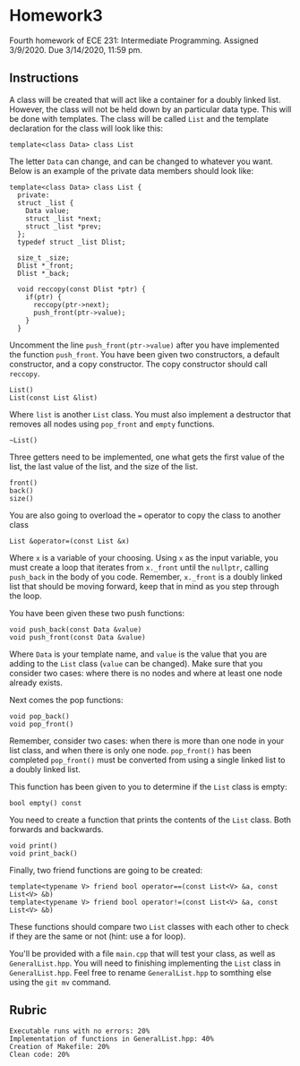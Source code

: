 # Homework3
Fourth homework of ECE 231: Intermediate Programming. Assigned 3/9/2020. Due 3/14/2020, 11:59 pm.

## Instructions
A class will be created that will act like a container for a doubly linked list. However, the class will not be held down by an particular data type. This will be done with templates. The class will be called `List` and the template declaration for the class will look like this:

    template<class Data> class List
    
The letter `Data` can change, and can be changed to whatever you want. Below is an example of the private data members should look like:
    
    template<class Data> class List {
      private:
      struct _list {
        Data value;
        struct _list *next;
        struct _list *prev;
      };
      typedef struct _list Dlist;
      
      size_t _size;
      Dlist *_front;
      Dlist *_back;
      
      void reccopy(const Dlist *ptr) {
        if(ptr) {
          reccopy(ptr->next);
          push_front(ptr->value);
        }
      }
      
Uncomment the line `push_front(ptr->value)` after you have implemented the function `push_front`. You have been given two constructors, a default constructor, and a copy constructor. The copy constructor should call `reccopy`.

    List()
    List(const List &list)
    
Where `list` is another `List` class. You must also implement a destructor that removes all nodes using `pop_front` and `empty` functions.

    ~List()
    
Three getters need to be implemented, one what gets the first value of the list, the last value of the list, and the size of the list.

    front()
    back()
    size()
    
You are also going to overload the `=` operator to copy the class to another class

    List &operator=(const List &x)
Where `x` is a variable of your choosing. Using `x` as the input variable, you must create a loop that iterates from `x._front` until the `nullptr`, calling `push_back` in the body of you code. Remember, `x._front` is a doubly linked list that should be moving forward, keep that in mind as you step through the loop.

You have been given these two push functions:

    void push_back(const Data &value)
    void push_front(const Data &value)
    
Where `Data` is your template name, and `value` is the value that you are adding to the `List` class (`value` can be changed). Make sure that you consider two cases: where there is no nodes and where at least one node already exists.

Next comes the pop functions:

    void pop_back()
    void pop_front()
    
Remember, consider two cases: when there is more than one node in your list class, and when there is only one node. `pop_front()` has been completed `pop_front()` must be converted from using a single linked list to a doubly linked list. 

This function has been given to you to determine if the `List` class is empty:
  
    bool empty() const
    
You need to create a function that prints the contents of the `List` class. Both forwards and backwards.

    void print()
    void print_back()
    
Finally, two friend functions are going to be created:

    template<typename V> friend bool operator==(const List<V> &a, const List<V> &b)
    template<typename V> friend bool operator!=(const List<V> &a, const List<V> &b)
    
These functions should compare two `List` classes with each other to check if they are the same or not (hint: use a for loop).
    
You'll be provided with a file `main.cpp` that will test your class, as well as `GeneralList.hpp`. You will need to finishing implementing the `List` class in `GeneralList.hpp`. Feel free to rename `GeneralList.hpp` to somthing else using the `git mv` command.

## Rubric
    Executable runs with no errors: 20%
    Implementation of functions in GeneralList.hpp: 40%
    Creation of Makefile: 20%
    Clean code: 20%
